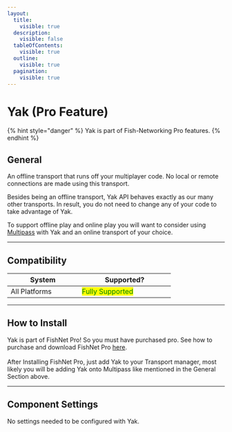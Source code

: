 ```yaml
---
layout:
  title:
    visible: true
  description:
    visible: false
  tableOfContents:
    visible: true
  outline:
    visible: true
  pagination:
    visible: true
---
```


# Yak (Pro Feature)

{% hint style="danger" %}
Yak is part of Fish-Networking Pro features.
{% endhint %}

## General

An offline transport that runs off your multiplayer code. No local or remote connections are made using this transport.

Besides being an offline transport, Yak API behaves exactly as our many other transports. In result, you do not need to change any of your code to take advantage of Yak.

To support offline play and online play you will want to consider using [Multipass](multipass.md) with Yak and an online transport of your choice.

***

## Compatibility

<table data-full-width="false"><thead><tr><th width="149">System</th><th width="198">Supported? </th></tr></thead><tbody><tr><td>All Platforms</td><td><mark style="color:green;">Fully Supported</mark></td></tr></tbody></table>

***

## How to Install

Yak is part of FishNet Pro! So you must have purchased pro. See how to purchase and download FishNet Pro [here](../../../../master/pro-projects-and-support.md).\
\
After Installing FishNet Pro, just add Yak to your Transport manager, most likely you will be adding Yak onto Multipass like mentioned in the General Section above.&#x20;

***

## Component Settings

No settings needed to be configured with Yak.&#x20;
